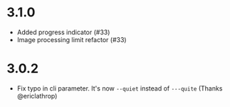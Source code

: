 # 3.1.0
- Added progress indicator (#33)
- Image processing limit refactor (#33)

# 3.0.2
- Fix typo in cli parameter. It's now ```--quiet``` instead of ```---quite``` (Thanks @ericlathrop)